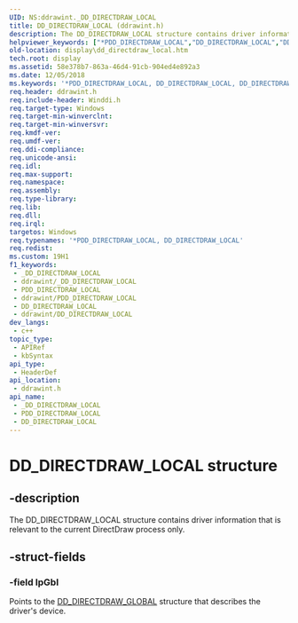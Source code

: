 ```yaml
---
UID: NS:ddrawint._DD_DIRECTDRAW_LOCAL
title: DD_DIRECTDRAW_LOCAL (ddrawint.h)
description: The DD_DIRECTDRAW_LOCAL structure contains driver information that is relevant to the current DirectDraw process only.
helpviewer_keywords: ["*PDD_DIRECTDRAW_LOCAL","DD_DIRECTDRAW_LOCAL","DD_DIRECTDRAW_LOCAL structure [Display Devices]","ddrawint/DD_DIRECTDRAW_LOCAL","ddstrcts_2df3e80e-6d5d-4d81-9ae8-d92b7c7c74eb.xml","display.dd_directdraw_local"]
old-location: display\dd_directdraw_local.htm
tech.root: display
ms.assetid: 58e378b7-863a-46d4-91cb-904ed4e892a3
ms.date: 12/05/2018
ms.keywords: '*PDD_DIRECTDRAW_LOCAL, DD_DIRECTDRAW_LOCAL, DD_DIRECTDRAW_LOCAL structure [Display Devices], ddrawint/DD_DIRECTDRAW_LOCAL, ddstrcts_2df3e80e-6d5d-4d81-9ae8-d92b7c7c74eb.xml, display.dd_directdraw_local'
req.header: ddrawint.h
req.include-header: Winddi.h
req.target-type: Windows
req.target-min-winverclnt: 
req.target-min-winversvr: 
req.kmdf-ver: 
req.umdf-ver: 
req.ddi-compliance: 
req.unicode-ansi: 
req.idl: 
req.max-support: 
req.namespace: 
req.assembly: 
req.type-library: 
req.lib: 
req.dll: 
req.irql: 
targetos: Windows
req.typenames: '*PDD_DIRECTDRAW_LOCAL, DD_DIRECTDRAW_LOCAL'
req.redist: 
ms.custom: 19H1
f1_keywords:
 - _DD_DIRECTDRAW_LOCAL
 - ddrawint/_DD_DIRECTDRAW_LOCAL
 - PDD_DIRECTDRAW_LOCAL
 - ddrawint/PDD_DIRECTDRAW_LOCAL
 - DD_DIRECTDRAW_LOCAL
 - ddrawint/DD_DIRECTDRAW_LOCAL
dev_langs:
 - c++
topic_type:
 - APIRef
 - kbSyntax
api_type:
 - HeaderDef
api_location:
 - ddrawint.h
api_name:
 - _DD_DIRECTDRAW_LOCAL
 - PDD_DIRECTDRAW_LOCAL
 - DD_DIRECTDRAW_LOCAL
---
```


# DD_DIRECTDRAW_LOCAL structure


## -description

The DD_DIRECTDRAW_LOCAL structure contains driver information that is relevant to the current DirectDraw process only.

## -struct-fields

### -field lpGbl

Points to the <a href="/windows/desktop/api/ddrawint/ns-ddrawint-dd_directdraw_global">DD_DIRECTDRAW_GLOBAL</a> structure that describes the driver's device.


